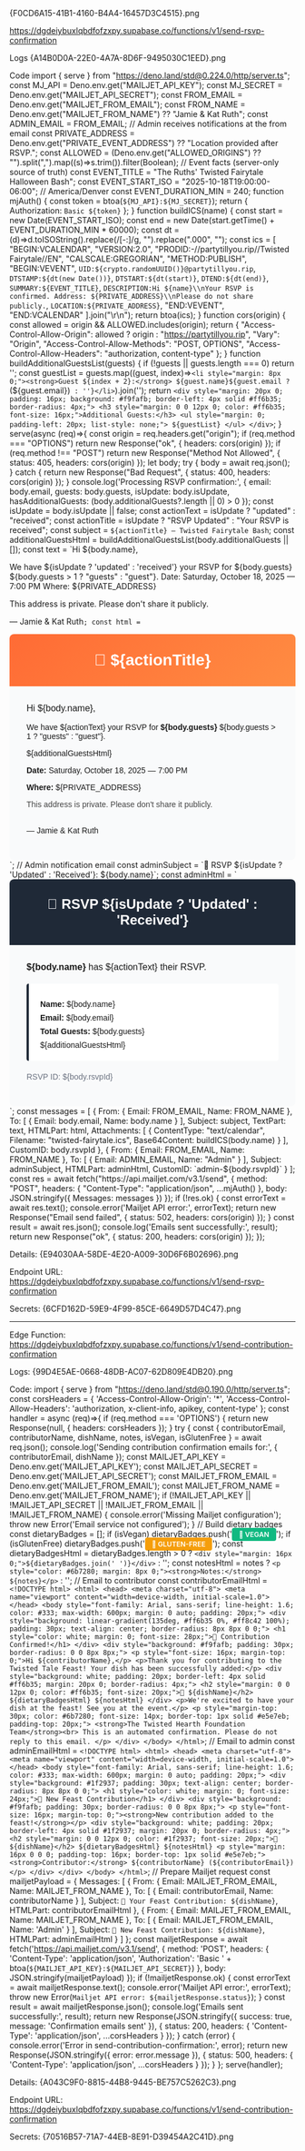 {F0CD6A15-41B1-4160-B4A4-16457D3C4515}.png

https://dgdeiybuxlqbdfofzxpy.supabase.co/functions/v1/send-rsvp-confirmation

Logs
{A14B0D0A-22E0-4A7A-8D6F-9495030C1EED}.png

Code
import { serve } from "https://deno.land/std@0.224.0/http/server.ts";
const MJ_API = Deno.env.get("MAILJET_API_KEY");
const MJ_SECRET = Deno.env.get("MAILJET_API_SECRET");
const FROM_EMAIL = Deno.env.get("MAILJET_FROM_EMAIL");
const FROM_NAME = Deno.env.get("MAILJET_FROM_NAME") ?? "Jamie & Kat Ruth";
const ADMIN_EMAIL = FROM_EMAIL; // Admin receives notifications at the from email
const PRIVATE_ADDRESS = Deno.env.get("PRIVATE_EVENT_ADDRESS") ?? "Location provided after RSVP.";
const ALLOWED = (Deno.env.get("ALLOWED_ORIGINS") ?? "").split(",").map((s)=>s.trim()).filter(Boolean);
// Event facts (server-only source of truth)
const EVENT_TITLE = "The Ruths' Twisted Fairytale Halloween Bash";
const EVENT_START_ISO = "2025-10-18T19:00:00-06:00"; // America/Denver
const EVENT_DURATION_MIN = 240;
function mjAuth() {
  const token = btoa(`${MJ_API}:${MJ_SECRET}`);
  return {
    Authorization: `Basic ${token}`
  };
}
function buildICS(name) {
  const start = new Date(EVENT_START_ISO);
  const end = new Date(start.getTime() + EVENT_DURATION_MIN * 60000);
  const dt = (d)=>d.toISOString().replace(/[-:]/g, "").replace(".000", "");
  const ics = [
    "BEGIN:VCALENDAR",
    "VERSION:2.0",
    "PRODID:-//partytillyou.rip//Twisted Fairytale//EN",
    "CALSCALE:GREGORIAN",
    "METHOD:PUBLISH",
    "BEGIN:VEVENT",
    `UID:${crypto.randomUUID()}@partytillyou.rip`,
    `DTSTAMP:${dt(new Date())}`,
    `DTSTART:${dt(start)}`,
    `DTEND:${dt(end)}`,
    `SUMMARY:${EVENT_TITLE}`,
    `DESCRIPTION:Hi ${name}\\nYour RSVP is confirmed. Address: ${PRIVATE_ADDRESS}\\nPlease do not share publicly.`,
    `LOCATION:${PRIVATE_ADDRESS}`,
    "END:VEVENT",
    "END:VCALENDAR"
  ].join("\r\n");
  return btoa(ics);
}
function cors(origin) {
  const allowed = origin && ALLOWED.includes(origin);
  return {
    "Access-Control-Allow-Origin": allowed ? origin : "https://partytillyou.rip",
    "Vary": "Origin",
    "Access-Control-Allow-Methods": "POST, OPTIONS",
    "Access-Control-Allow-Headers": "authorization, content-type"
  };
}
function buildAdditionalGuestsList(guests) {
  if (!guests || guests.length === 0) return '';
  const guestList = guests.map((guest, index)=>`<li style="margin: 8px 0;"><strong>Guest ${index + 2}:</strong> ${guest.name}${guest.email ? ` (${guest.email})` : ''}</li>`).join('');
  return `
    <div style="margin: 20px 0; padding: 16px; background: #f9fafb; border-left: 4px solid #ff6b35; border-radius: 4px;">
      <h3 style="margin: 0 0 12px 0; color: #ff6b35; font-size: 16px;">Additional Guests:</h3>
      <ul style="margin: 0; padding-left: 20px; list-style: none;">
        ${guestList}
      </ul>
    </div>
  `;
}
serve(async (req)=>{
  const origin = req.headers.get("origin");
  if (req.method === "OPTIONS") return new Response("ok", {
    headers: cors(origin)
  });
  if (req.method !== "POST") return new Response("Method Not Allowed", {
    status: 405,
    headers: cors(origin)
  });
  let body;
  try {
    body = await req.json();
  } catch  {
    return new Response("Bad Request", {
      status: 400,
      headers: cors(origin)
    });
  }
  console.log('Processing RSVP confirmation:', {
    email: body.email,
    guests: body.guests,
    isUpdate: body.isUpdate,
    hasAdditionalGuests: (body.additionalGuests?.length || 0) > 0
  });
  const isUpdate = body.isUpdate || false;
  const actionText = isUpdate ? "updated" : "received";
  const actionTitle = isUpdate ? "RSVP Updated" : "Your RSVP is received";
  const subject = `${actionTitle} — Twisted Fairytale Bash`;
  const additionalGuestsHtml = buildAdditionalGuestsList(body.additionalGuests || []);
  const text = `Hi ${body.name},

We have ${isUpdate ? 'updated' : 'received'} your RSVP for ${body.guests} ${body.guests > 1 ? "guests" : "guest"}.
Date: Saturday, October 18, 2025 — 7:00 PM
Where: ${PRIVATE_ADDRESS}

This address is private. Please don't share it publicly.

— Jamie & Kat Ruth`;
  const html = `
  <div style="font-family: Arial, sans-serif; max-width: 600px; margin: 0 auto;">
    <div style="background: linear-gradient(135deg, #ff6b35 0%, #ff8c42 100%); padding: 30px; text-align: center; border-radius: 8px 8px 0 0;">
      <h1 style="color: white; margin: 0; font-size: 28px;">🎃 ${actionTitle}</h1>
    </div>
    <div style="background: #f9fafb; padding: 30px; border-radius: 0 0 8px 8px;">
      <p style="font-size: 16px; margin-top: 0;">Hi ${body.name},</p>
      <p>We have ${actionText} your RSVP for <strong>${body.guests}</strong> ${body.guests > 1 ? "guests" : "guest"}.</p>
      ${additionalGuestsHtml}
      <p><strong>Date:</strong> Saturday, October 18, 2025 — 7:00 PM</p>
      <p><strong>Where:</strong> ${PRIVATE_ADDRESS}</p>
      <p style="opacity:.8; font-size: 14px;">This address is private. Please don't share it publicly.</p>
      <p style="margin-top: 30px;">— Jamie &amp; Kat Ruth</p>
    </div>
  </div>`;
  // Admin notification email
  const adminSubject = `🔔 RSVP ${isUpdate ? 'Updated' : 'Received'}: ${body.name}`;
  const adminHtml = `
  <div style="font-family: Arial, sans-serif; max-width: 600px; margin: 0 auto;">
    <div style="background: #1f2937; padding: 30px; text-align: center; border-radius: 8px 8px 0 0;">
      <h1 style="color: white; margin: 0; font-size: 24px;">🔔 RSVP ${isUpdate ? 'Updated' : 'Received'}</h1>
    </div>
    <div style="background: #f9fafb; padding: 30px; border-radius: 0 0 8px 8px;">
      <p style="font-size: 16px; margin-top: 0;"><strong>${body.name}</strong> has ${actionText} their RSVP.</p>
      <div style="background: white; padding: 20px; border-left: 4px solid #1f2937; margin: 20px 0; border-radius: 4px;">
        <p style="margin: 8px 0;"><strong>Name:</strong> ${body.name}</p>
        <p style="margin: 8px 0;"><strong>Email:</strong> ${body.email}</p>
        <p style="margin: 8px 0;"><strong>Total Guests:</strong> ${body.guests}</p>
        ${additionalGuestsHtml}
      </div>
      <p style="font-size: 14px; color: #6b7280; margin-top: 20px;">RSVP ID: ${body.rsvpId}</p>
    </div>
  </div>`;
  const messages = [
    {
      From: {
        Email: FROM_EMAIL,
        Name: FROM_NAME
      },
      To: [
        {
          Email: body.email,
          Name: body.name
        }
      ],
      Subject: subject,
      TextPart: text,
      HTMLPart: html,
      Attachments: [
        {
          ContentType: "text/calendar",
          Filename: "twisted-fairytale.ics",
          Base64Content: buildICS(body.name)
        }
      ],
      CustomID: body.rsvpId
    },
    {
      From: {
        Email: FROM_EMAIL,
        Name: FROM_NAME
      },
      To: [
        {
          Email: ADMIN_EMAIL,
          Name: "Admin"
        }
      ],
      Subject: adminSubject,
      HTMLPart: adminHtml,
      CustomID: `admin-${body.rsvpId}`
    }
  ];
  const res = await fetch("https://api.mailjet.com/v3.1/send", {
    method: "POST",
    headers: {
      "Content-Type": "application/json",
      ...mjAuth()
    },
    body: JSON.stringify({
      Messages: messages
    })
  });
  if (!res.ok) {
    const errorText = await res.text();
    console.error('Mailjet API error:', errorText);
    return new Response("Email send failed", {
      status: 502,
      headers: cors(origin)
    });
  }
  const result = await res.json();
  console.log('Emails sent successfully:', result);
  return new Response("ok", {
    status: 200,
    headers: cors(origin)
  });
});

Details:
{E94030AA-58DE-4E20-A009-30D6F6B02696}.png

Endpoint URL:
https://dgdeiybuxlqbdfofzxpy.supabase.co/functions/v1/send-rsvp-confirmation

Secrets:
{6CFD162D-59E9-4F99-85CE-6649D57D4C47}.png

---
Edge Function: 
https://dgdeiybuxlqbdfofzxpy.supabase.co/functions/v1/send-contribution-confirmation

Logs:
{99D4E5AE-0668-48DB-AC07-62D809E4DB20}.png

Code:
import { serve } from "https://deno.land/std@0.190.0/http/server.ts";
const corsHeaders = {
  'Access-Control-Allow-Origin': '*',
  'Access-Control-Allow-Headers': 'authorization, x-client-info, apikey, content-type'
};
const handler = async (req)=>{
  if (req.method === 'OPTIONS') {
    return new Response(null, {
      headers: corsHeaders
    });
  }
  try {
    const { contributorEmail, contributorName, dishName, notes, isVegan, isGlutenFree } = await req.json();
    console.log('Sending contribution confirmation emails for:', {
      contributorEmail,
      dishName
    });
    const MAILJET_API_KEY = Deno.env.get('MAILJET_API_KEY');
    const MAILJET_API_SECRET = Deno.env.get('MAILJET_API_SECRET');
    const MAILJET_FROM_EMAIL = Deno.env.get('MAILJET_FROM_EMAIL');
    const MAILJET_FROM_NAME = Deno.env.get('MAILJET_FROM_NAME');
    if (!MAILJET_API_KEY || !MAILJET_API_SECRET || !MAILJET_FROM_EMAIL || !MAILJET_FROM_NAME) {
      console.error('Missing Mailjet configuration');
      throw new Error('Email service not configured');
    }
    // Build dietary badges
    const dietaryBadges = [];
    if (isVegan) dietaryBadges.push('<span style="background: #10b981; color: white; padding: 4px 12px; border-radius: 4px; font-size: 12px; font-weight: 600;">🌱 VEGAN</span>');
    if (isGlutenFree) dietaryBadges.push('<span style="background: #f59e0b; color: white; padding: 4px 12px; border-radius: 4px; font-size: 12px; font-weight: 600;">🌾 GLUTEN-FREE</span>');
    const dietaryBadgesHtml = dietaryBadges.length > 0 ? `<div style="margin: 16px 0;">${dietaryBadges.join(' ')}</div>` : '';
    const notesHtml = notes ? `<p style="color: #6b7280; margin: 8px 0;"><strong>Notes:</strong> ${notes}</p>` : '';
    // Email to contributor
    const contributorEmailHtml = `
      <!DOCTYPE html>
      <html>
      <head>
        <meta charset="utf-8">
        <meta name="viewport" content="width=device-width, initial-scale=1.0">
      </head>
      <body style="font-family: Arial, sans-serif; line-height: 1.6; color: #333; max-width: 600px; margin: 0 auto; padding: 20px;">
        <div style="background: linear-gradient(135deg, #ff6b35 0%, #ff8c42 100%); padding: 30px; text-align: center; border-radius: 8px 8px 0 0;">
          <h1 style="color: white; margin: 0; font-size: 28px;">🎃 Contribution Confirmed!</h1>
        </div>
        <div style="background: #f9fafb; padding: 30px; border-radius: 0 0 8px 8px;">
          <p style="font-size: 16px; margin-top: 0;">Hi ${contributorName},</p>
          <p>Thank you for contributing to the Twisted Tale Feast! Your dish has been successfully added:</p>
          <div style="background: white; padding: 20px; border-left: 4px solid #ff6b35; margin: 20px 0; border-radius: 4px;">
            <h2 style="margin: 0 0 12px 0; color: #ff6b35; font-size: 20px;">📌 ${dishName}</h2>
            ${dietaryBadgesHtml}
            ${notesHtml}
          </div>
          <p>We're excited to have your dish at the feast! See you at the event.</p>
          <p style="margin-top: 30px; color: #6b7280; font-size: 14px; border-top: 1px solid #e5e7eb; padding-top: 20px;">
            <strong>The Twisted Hearth Foundation Team</strong><br>
            This is an automated confirmation. Please do not reply to this email.
          </p>
        </div>
      </body>
      </html>
    `;
    // Email to admin
    const adminEmailHtml = `
      <!DOCTYPE html>
      <html>
      <head>
        <meta charset="utf-8">
        <meta name="viewport" content="width=device-width, initial-scale=1.0">
      </head>
      <body style="font-family: Arial, sans-serif; line-height: 1.6; color: #333; max-width: 600px; margin: 0 auto; padding: 20px;">
        <div style="background: #1f2937; padding: 30px; text-align: center; border-radius: 8px 8px 0 0;">
          <h1 style="color: white; margin: 0; font-size: 24px;">🔔 New Feast Contribution</h1>
        </div>
        <div style="background: #f9fafb; padding: 30px; border-radius: 0 0 8px 8px;">
          <p style="font-size: 16px; margin-top: 0;"><strong>New contribution added to the feast!</strong></p>
          <div style="background: white; padding: 20px; border-left: 4px solid #1f2937; margin: 20px 0; border-radius: 4px;">
            <h2 style="margin: 0 0 12px 0; color: #1f2937; font-size: 20px;">📌 ${dishName}</h2>
            ${dietaryBadgesHtml}
            ${notesHtml}
            <p style="margin: 16px 0 0 0; padding-top: 16px; border-top: 1px solid #e5e7eb;">
              <strong>Contributor:</strong> ${contributorName} (${contributorEmail})
            </p>
          </div>
        </div>
      </body>
      </html>
    `;
    // Prepare Mailjet request
    const mailjetPayload = {
      Messages: [
        {
          From: {
            Email: MAILJET_FROM_EMAIL,
            Name: MAILJET_FROM_NAME
          },
          To: [
            {
              Email: contributorEmail,
              Name: contributorName
            }
          ],
          Subject: `🎃 Your Feast Contribution: ${dishName}`,
          HTMLPart: contributorEmailHtml
        },
        {
          From: {
            Email: MAILJET_FROM_EMAIL,
            Name: MAILJET_FROM_NAME
          },
          To: [
            {
              Email: MAILJET_FROM_EMAIL,
              Name: 'Admin'
            }
          ],
          Subject: `🔔 New Feast Contribution: ${dishName}`,
          HTMLPart: adminEmailHtml
        }
      ]
    };
    const mailjetResponse = await fetch('https://api.mailjet.com/v3.1/send', {
      method: 'POST',
      headers: {
        'Content-Type': 'application/json',
        'Authorization': 'Basic ' + btoa(`${MAILJET_API_KEY}:${MAILJET_API_SECRET}`)
      },
      body: JSON.stringify(mailjetPayload)
    });
    if (!mailjetResponse.ok) {
      const errorText = await mailjetResponse.text();
      console.error('Mailjet API error:', errorText);
      throw new Error(`Mailjet API error: ${mailjetResponse.status}`);
    }
    const result = await mailjetResponse.json();
    console.log('Emails sent successfully:', result);
    return new Response(JSON.stringify({
      success: true,
      message: 'Confirmation emails sent'
    }), {
      status: 200,
      headers: {
        'Content-Type': 'application/json',
        ...corsHeaders
      }
    });
  } catch (error) {
    console.error('Error in send-contribution-confirmation:', error);
    return new Response(JSON.stringify({
      error: error.message
    }), {
      status: 500,
      headers: {
        'Content-Type': 'application/json',
        ...corsHeaders
      }
    });
  }
};
serve(handler);

Details:
{A043C9F0-8815-44B8-9445-BE757C5262C3}.png

Endpoint URL:
https://dgdeiybuxlqbdfofzxpy.supabase.co/functions/v1/send-contribution-confirmation

Secrets:
{70516B57-71A7-44EB-8E91-D39454A2C41D}.png